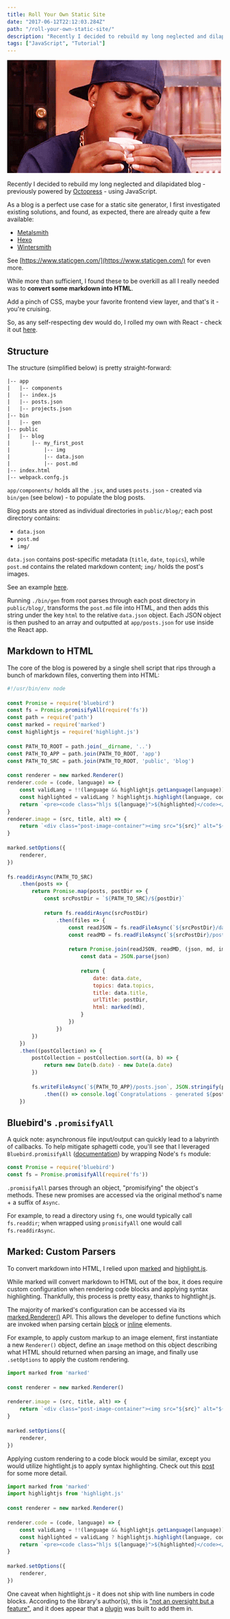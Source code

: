 ```yaml
---
title: Roll Your Own Static Site
date: "2017-06-12T22:12:03.284Z"
path: "/roll-your-own-static-site/"
description: "Recently I decided to rebuild my long neglected and dilapidated blog - previously powered by Octopress - using JavaScript."
tags: ["JavaScript", "Tutorial"]
---
```


![rolling on friday](./rolling.gif)

Recently I decided to rebuild my long neglected and dilapidated blog - previously powered by [Octopress](http://octopress.org/) - using JavaScript.

As a blog is a perfect use case for a static site generator, I first investigated existing solutions, and found, as expected, there are already quite a few available:

- [Metalsmith](http://www.metalsmith.io/)
- [Hexo](https://hexo.io/)
- [Wintersmith](http://wintersmith.io/)

See [https://www.staticgen.com/](https://www.staticgen.com/) for even more.

While more than sufficient, I found these to be overkill as all I really needed was to __convert some markdown into HTML__.

Add a pinch of CSS, maybe your favorite frontend view layer, and that's it - you're cruising.

So, as any self-respecting dev would do, I rolled my own with React - check it out [here](https://github.com/cheshireoctopus/cheshireoctopus.github.io).

## Structure

The structure (simplified below) is pretty straight-forward:

```
|-- app
|	|-- components
|	|-- index.js
|	|-- posts.json
|	|-- projects.json
|-- bin
|	|-- gen
|-- public
|	|-- blog
|		|-- my_first_post
|			|-- img
|			|-- data.json
|			|-- post.md
|-- index.html
|-- webpack.confg.js
```

`app/components/` holds all the `.jsx`, and uses `posts.json` - created via `bin/gen` (see below) - to populate the blog posts.

Blog posts are stored as individual directories in `public/blog/`; each post directory contains:

- `data.json`
- `post.md`
- `img/`

`data.json` contains post-specific metadata (`title`, `date`, `topics`), while `post.md` contains the related markdown content; `img/` holds the post's images.

See an example [here](https://github.com/cheshireoctopus/cheshireoctopus.github.io/tree/master/public/blog/twilio_on_rails_sms_basics).

Running `./bin/gen` from root parses through each post directory in `public/blog/`, transforms the `post.md` file into HTML, and then adds this string under the key `html` to the relative `data.json` object. Each JSON object is then pushed to an array and outputted at `app/posts.json` for use inside the React app.

## Markdown to HTML

The core of the blog is powered by a single shell script that rips through a bunch of markdown files, converting them into HTML:

```javascript
#!/usr/bin/env node

const Promise = require('bluebird')
const fs = Promise.promisifyAll(require('fs'))
const path = require('path')
const marked = require('marked')
const highlightjs = require('highlight.js')

const PATH_TO_ROOT = path.join(__dirname, '..')
const PATH_TO_APP = path.join(PATH_TO_ROOT, 'app')
const PATH_TO_SRC = path.join(PATH_TO_ROOT, 'public', 'blog')

const renderer = new marked.Renderer()
renderer.code = (code, language) => {
	const validLang = !!(language && highlightjs.getLanguage(language))
	const highlighted = validLang ? highlightjs.highlight(language, code).value : code
	return `<pre><code class="hljs ${language}">${highlighted}</code></pre>`
}
renderer.image = (src, title, alt) => {
	return `<div class="post-image-container"><img src="${src}" alt="${alt}"/></div>`
}

marked.setOptions({
	renderer,
})

fs.readdirAsync(PATH_TO_SRC)
	.then(posts => {
		return Promise.map(posts, postDir => {
			const srcPostDir = `${PATH_TO_SRC}/${postDir}`

			return fs.readdirAsync(srcPostDir)
				.then(files => {
					const readJSON = fs.readFileAsync(`${srcPostDir}/data.json`, 'utf8')
					const readMD = fs.readFileAsync(`${srcPostDir}/post.md`, 'utf8')

					return Promise.join(readJSON, readMD, (json, md, imgs) => {
						const data = JSON.parse(json)

						return {
							date: data.date,
							topics: data.topics,
							title: data.title,
							urlTitle: postDir,
							html: marked(md),
						}
					})
				})
		})
	})
	.then((postCollection) => {
		postCollection = postCollection.sort((a, b) => {
			return new Date(b.date) - new Date(a.date)
		})

		fs.writeFileAsync(`${PATH_TO_APP}/posts.json`, JSON.stringify(postCollection))
			.then(() => console.log(`Congratulations - generated ${postCollection.length} posts.`))
	})
```

## Bluebird's `.promisifyAll`

A quick note: asynchronous file input/output can quickly lead to a labyrinth of callbacks. To help mitigate sphagetti code, you'll see that I leveraged `Bluebird.promisifyAll` ([documentation](http://bluebirdjs.com/docs/api/promise.promisifyall.html)) by wrapping Node's `fs` module:

```javascript
const Promise = require('bluebird')
const fs = Promise.promisifyAll(require('fs'))
```

`.promisifyAll` parses through an object, "promisifying" the object's methods. These new promises are accessed via the original method's name + a suffix of `Async`.

For example, to read a directory using `fs`, one would typically call `fs.readdir`; when wrapped using `promisifyAll` one would call `fs.readdirAsync`.

## Marked: Custom Parsers

To convert markdown into HTML, I relied upon [marked](https://github.com/chjj/marked) and [highlight.js](https://highlightjs.org/).

While marked will convert markdown to HTML out of the box, it does require custom configuration when rendering code blocks and applying syntax highlighting. Thankfully, this process is pretty easy, thanks to hightlight.js.

The majority of marked's configuration can be accessed via its [marked.Renderer()](https://github.com/chjj/marked#renderer) API. This allows the developer to define functions which are invoked when parsing certain [block](https://github.com/chjj/marked#block-level-renderer-methods) or [inline](https://github.com/chjj/marked#inline-level-renderer-methods) elements.

For example, to apply custom markup to an image element, first instantiate a new `Renderer()` object, define an `image` method on this object describing what HTML should returned when parsing an image, and finally use `.setOptions` to apply the custom rendering.

```javascript
import marked from 'marked'

const renderer = new marked.Renderer()

renderer.image = (src, title, alt) => {
	return `<div class="post-image-container"><img src="${src}" alt="${alt}"/></div>`
}

marked.setOptions({
	renderer,
})
```

Applying custom rendering to a code block would be similar, except you would utilize hightlight.js to apply syntax highlighting. Check out this [post](http://shuheikagawa.com/blog/2015/09/21/using-highlight-js-with-marked/) for some more detail.

```javascript
import marked from 'marked'
import highlightjs from 'highlight.js'

const renderer = new marked.Renderer()

renderer.code = (code, language) => {
	const validLang = !!(language && highlightjs.getLanguage(language))
	const highlighted = validLang ? highlightjs.highlight(language, code).value : code
	return `<pre><code class="hljs ${language}">${highlighted}</code></pre>`
}

marked.setOptions({
	renderer,
})
```

One caveat when hightlight.js - it does not ship with line numbers in code blocks. According to the library's author(s), this is ["not an oversight but a feature"](http://highlightjs.readthedocs.io/en/latest/line-numbers.html), and it does appear that a [plugin](https://github.com/wcoder/highlightjs-line-numbers.js/) was built to add them in.
